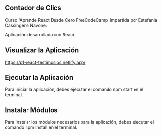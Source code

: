 ## Contador de Clics
Curso 'Aprende React Desde Cero FreeCodeCamp' impartida por Estefania Cassingena Navone.

Aplicación desarrollada con React.

## Visualizar la Aplicación
https://p1-react-testimonios.netlify.app/

## Ejecutar la Aplicación
Para iniciar la aplicación, debes ejecutar el comando npm start en el terminal.

## Instalar Módulos
Para instalar los módulos necesarios para la aplicación, debes ejecutar el comando npm install en el terminal.

